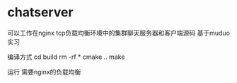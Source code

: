 # chatserver
可以工作在nginx tcp负载均衡环境中的集群聊天服务器和客户端源码 基于muduo实习

编译方式
cd build
rm -rf *
cmake ..
make 

运行
需要nginx的负载均衡
